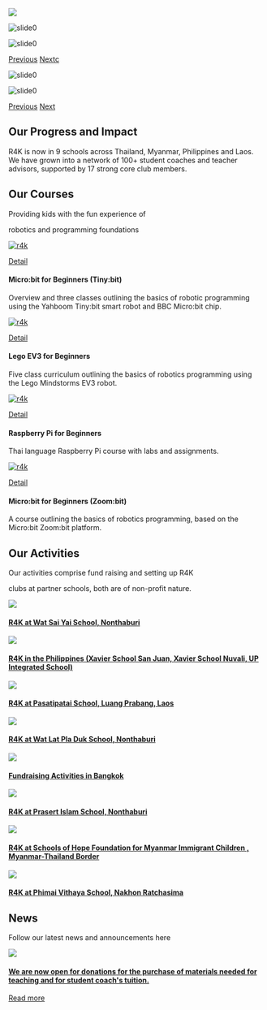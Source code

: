 ![](https://r4kclub.com/images/pre-loader/loader-13.svg)

![slide0](https://r4kclub.com//storage/284/61ebc709cb961_banner.jpg)

![slide0](https://r4kclub.com//storage/286/61ebc7fd3bb1a_banner-th.jpg)

[Previous](https://r4kclub.com/en#carouselExample) [Nextc](https://r4kclub.com/en#carouselExample)

![slide0](https://r4kclub.com//storage/285/61ebc70a1697b_banner-mobile.jpg)

![slide0](https://r4kclub.com//storage/287/61ebc7fd7c27a_banner-th-mobile.jpg)

[Previous](https://r4kclub.com/en#carouselPhone) [Next](https://r4kclub.com/en#carouselPhone)

## Our   Progress and Impact

R4K is now in 9 schools across Thailand, Myanmar, Philippines and Laos.
We have grown into a network of 100+ student coaches and teacher advisors, supported by 17 strong core club members.


## Our   Courses

Providing kids with the fun experience of

robotics and programming foundations

[![r4k](https://r4kclub.com//storage/412/63eb4945953b2_18C04C53-2D7A-4242-9C6F-48BDBEB3315E.jpeg)](https://docs.google.com/presentation/d/1OflKdwVpcN1dVqpK6EKd71--vB7qQP4f-RI5MU_bDTc/edit?usp=sharing)

[Detail](https://docs.google.com/presentation/d/1OflKdwVpcN1dVqpK6EKd71--vB7qQP4f-RI5MU_bDTc/edit?usp=sharing)

#### Micro:bit for Beginners (Tiny:bit)

Overview and three classes outlining the basics of robotic programming using the Yahboom Tiny:bit smart robot and BBC Micro:bit chip.

[![r4k](https://r4kclub.com//storage/413/63eb4a29a3332_F24EFC0F-7809-4232-9BB0-FE73CC083C86.jpeg)](https://docs.google.com/presentation/d/13-g4edxw7CDdy4v-hbmjic7MD3ebHB5eBGfPxhVoHOE/edit)

[Detail](https://docs.google.com/presentation/d/13-g4edxw7CDdy4v-hbmjic7MD3ebHB5eBGfPxhVoHOE/edit)

#### Lego EV3 for Beginners

Five class curriculum outlining the basics of robotics programming using the Lego Mindstorms EV3 robot.

[![r4k](https://r4kclub.com//storage/88/5fd6eaaff0299_870x400_08.jpg)](https://drive.google.com/file/d/14_mnA1poyv9cjoB9onj6YppqP5oegOP7/view?usp=sharing)

[Detail](https://drive.google.com/file/d/14_mnA1poyv9cjoB9onj6YppqP5oegOP7/view?usp=sharing)

#### Raspberry Pi for Beginners

Thai language Raspberry Pi course with labs and assignments.

[![r4k](https://r4kclub.com//storage/615/65e561fe5fba4_zoombit-v2-TH-800x800.png)](https://docs.google.com/presentation/d/1ndA06pSGkPt7QtOgQYFrn9nsLddMeT5E7ypqfLsIKIU/edit?usp=sharing)

[Detail](https://docs.google.com/presentation/d/1ndA06pSGkPt7QtOgQYFrn9nsLddMeT5E7ypqfLsIKIU/edit?usp=sharing)

#### Micro:bit for Beginners (Zoom:bit)

A course outlining the basics of robotics programming, based on the Micro:bit Zoom:bit platform.

## Our   Activities

Our activities comprise fund raising and setting up R4K

clubs at partner schools, both are of non-profit nature.

[![](https://r4kclub.com//storage/409/63eb476bbef6c_A4FD0D92-1673-4614-8D95-B04FC928CEE5.jpeg)](https://r4kclub.com/en/portfolio/category/20)

#### [R4K at Wat Sai Yai School, Nonthaburi](https://r4kclub.com/en/portfolio/category/20)

[![](https://r4kclub.com//storage/410/63eb47a3738b7_9832607F-1C44-40F4-AC7D-C4C66AA7EE45.jpeg)](https://r4kclub.com/en/portfolio/category/21)

#### [R4K in the Philippines (Xavier School San Juan, Xavier School Nuvali, UP Integrated School)](https://r4kclub.com/en/portfolio/category/21)

[![](https://r4kclub.com//storage/541/6437b232e28a1_7ar4k.jpeg)](https://r4kclub.com/en/portfolio/category/22)

#### [R4K at Pasatipatai School, Luang Prabang, Laos](https://r4kclub.com/en/portfolio/category/22)

[![](https://r4kclub.com//storage/596/65e40c83d562b_R4K-Wat-Lat-Pla-Duk.jpg)](https://r4kclub.com/en/portfolio/category/23)

#### [R4K at Wat Lat Pla Duk School, Nonthaburi](https://r4kclub.com/en/portfolio/category/23)

[![](https://r4kclub.com//storage/219/5fe6d96848b0a_12.jpg)](https://r4kclub.com/en/portfolio/category/14)

#### [Fundraising Activities in Bangkok](https://r4kclub.com/en/portfolio/category/14)

[![](https://r4kclub.com//storage/175/5fe015a49416b_800x600_04.jpg)](https://r4kclub.com/en/portfolio/category/15)

#### [R4K at Prasert Islam School, Nonthaburi](https://r4kclub.com/en/portfolio/category/15)

[![](https://r4kclub.com//storage/133/5fd71ee2030c3_16.jpg)](https://r4kclub.com/en/portfolio/category/16)

#### [R4K at Schools of Hope Foundation for Myanmar Immigrant Children , Myanmar-Thailand Border](https://r4kclub.com/en/portfolio/category/16)

[![](https://r4kclub.com//storage/239/5fe98012bfd74_IMG_5169.JPG)](https://r4kclub.com/en/portfolio/category/17)

#### [R4K at Phimai Vithaya School, Nakhon Ratchasima](https://r4kclub.com/en/portfolio/category/17)

## News

Follow our latest news and announcements here

[![](https://r4kclub.com//storage/91/5fd7071cce51f_870x400_12.jpg)](https://r4kclub.com/en/articles/detail/2)

#### [We are now open for donations for the purchase of materials needed for teaching and for student coach's tuition.](https://r4kclub.com/en/articles/detail/2)

[Read more](https://r4kclub.com/en/articles/detail/2)
